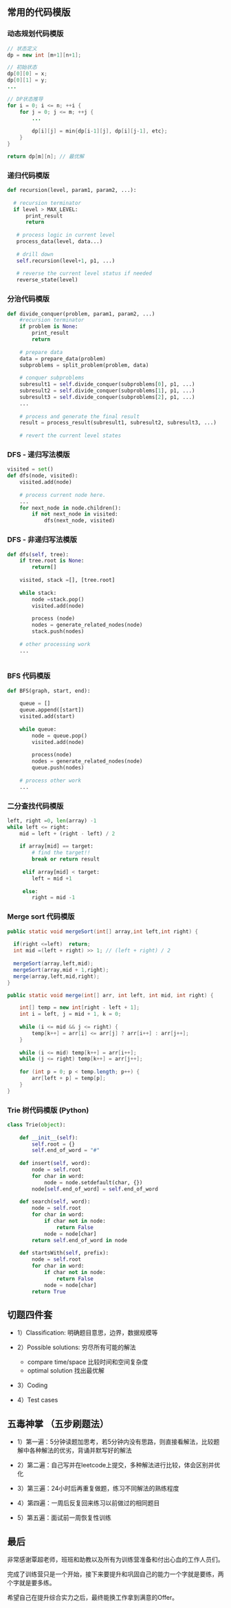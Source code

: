 
## 常用的代码模版

### 动态规划代码模版 
``` java
// 状态定义
dp = new int [m+1][n+1];

// 初始状态
dp[0][0] = x;
dp[0][1] = y;
...

// DP状态推导
for i = 0; i <= n; ++i {
    for j = 0; j <= m; ++j {
        ...
        
        dp[i][j] = min{dp[i-1][j], dp[i][j-1], etc};  
    }
}

return dp[m][n]; // 最优解

```


### 递归代码模版 
``` python
def recursion(level, param1, param2, ...):
  
  # recursion terminator
  if level > MAX_LEVEL:
      print_result
      return
      
   # process logic in current level
   process_data(level, data...)
   
   # drill down
   self.recursion(level+1, p1, ...)
   
   # reverse the current level status if needed
   reverse_state(level)

```

### 分治代码模版 
``` python
def divide_conquer(problem, param1, param2, ...)
    #recursion terminator
    if problem is None:
        print_result
        return
        
    # prepare data
    data = prepare_data(problem)
    subproblems = split_problem(problem, data)
    
    # conquer subproblems
    subresult1 = self.divide_conquer(subproblems[0], p1, ...)
    subresult2 = self.divide_conquer(subproblems[1], p1, ...)
    subresult3 = self.divide_conquer(subproblems[2], p1, ...)
    ...
    
    # process and generate the final result
    result = process_result(subresult1, subresult2, subresult3, ...)
    
    # revert the current level states
```


### DFS - 递归写法模版 
``` python
visited = set()
def dfs(node, visited):
    visited.add(node)
    
    # process current node here.
    ...
    for next_node in node.children():
        if not next_node in visited:
            dfs(next_node, visited)
```

### DFS - 非递归写法模版 
``` python
def dfs(self, tree): 
    if tree.root is None: 
        return[] 
    
    visited, stack =[], [tree.root]
    
    while stack: 
        node =stack.pop() 
        visited.add(node)
        
        process (node) 
        nodes = generate_related_nodes(node) 
        stack.push(nodes) 
        
    # other processing work 
    ...
    
```



### BFS 代码模版 
``` python
def BFS(graph, start, end):
    
    queue = []
    queue.append([start])
    visited.add(start)
    
    while queue:
        node = queue.pop()
        visited.add(node)
        
        process(node)
        nodes = generate_related_nodes(node)
        queue.push(nodes)
        
    # process other work
    ...
```



### 二分查找代码模版 
``` python
left, right =0, len(array) -1
while left <= right:   
    mid = left + (right - left) / 2 
    
    if array[mid] == target:
        # find the target!!  
        break or return result  
        
     elif array[mid] < target:      
        left = mid +1
        
     else:      
        right = mid -1
```



### Merge sort 代码模版 
``` java
public static void mergeSort(int[] array,int left,int right) {
  
  if(right <=left)  return;
  int mid =(left + right) >> 1; // (left + right) / 2
  
  mergeSort(array,left,mid);
  mergeSort(array,mid + 1,right);
  merge(array,left,mid,right);
}

public static void merge(int[] arr, int left, int mid, int right) {

    int[] temp = new int[right - left + 1]; 
    int i = left, j = mid + 1, k = 0;
    
    while (i <= mid && j <= right) {
        temp[k++] = arr[i] <= arr[j] ? arr[i++] : arr[j++];
    }
    
    while (i <= mid) temp[k++] = arr[i++];
    while (j <= right) temp[k++] = arr[j++];
    
    for (int p = 0; p < temp.length; p++) {
        arr[left + p] = temp[p];
    }
}

```

### Trie 树代码模版 (Python)
``` python
class Trie(object):
  
    def __init__(self):
        self.root = {}
        self.end_of_word = "#"
        
    def insert(self, word):
        node = self.root
        for char in word:
            node = node.setdefault(char, {})
        node[self.end_of_word] = self.end_of_word
    
    def search(self, word):
        node = self.root
        for char in word:
            if char not in node:
                return False
            node = node[char]
        return self.end_of_word in node
        
    def startsWith(self, prefix):
        node = self.root
        for char in word:
            if char not in node:
                return False
            node = node[char]
        return True
```

##  切题四件套
- 1）Classification: 明确题目意思，边界，数据规模等

- 2）Possible solutions: 穷尽所有可能的解法
  -  compare time/space 比较时间和空间复杂度
  -  optimal solution 找出最优解
        
- 3）Coding

- 4）Test cases

## 五毒神掌 （五步刷题法）
- 1）第一遍：5分钟读题加思考，若5分钟内没有思路，则直接看解法，比较题解中各种解法的优劣，背诵并默写好的解法

- 2）第二遍：自己写并在leetcode上提交，多种解法进行比较，体会区别并优化
        
- 3）第三遍：24小时后再重复做题，练习不同解法的熟练程度

- 4）第四遍：一周后反复回来练习以前做过的相同题目

- 5）第五遍：面试前一周恢复性训练

## 最后
非常感谢覃超老师，班班和助教以及所有为训练营准备和付出心血的工作人员们。

完成了训练营只是一个开始，接下来要提升和巩固自己的能力一个字就是要练，两个字就是要多练。

希望自己在提升综合实力之后，最终能换工作拿到满意的Offer。
